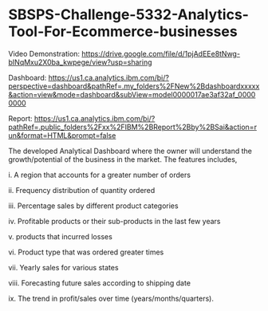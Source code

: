 # SBSPS-Challenge-5332-Analytics-Tool-For-Ecommerce-businesses

Video Demonstration: https://drive.google.com/file/d/1pjAdEEe8tNwg-bINqMxu2X0ba_kwpege/view?usp=sharing

Dashboard: https://us1.ca.analytics.ibm.com/bi/?perspective=dashboard&pathRef=.my_folders%2FNew%2Bdashboardxxxxx&action=view&mode=dashboard&subView=model0000017ae3af32af_00000000

Report: https://us1.ca.analytics.ibm.com/bi/?pathRef=.public_folders%2Fxx%2FIBM%2BReport%2Bby%2BSai&action=run&format=HTML&prompt=false



The developed Analytical Dashboard where the owner will understand the growth/potential of the business in the market. The features includes, 

i.	A region that accounts for a greater number of orders  

ii.	Frequency distribution of quantity ordered  

iii.	Percentage sales by different product categories

iv.	Profitable products or their sub-products in the last few years 

v.	products  that incurred losses

vi.	Product type that was ordered greater times 

vii.	Yearly sales for various states

viii.	Forecasting future sales according to shipping date

ix.	The trend in profit/sales over time (years/months/quarters).
